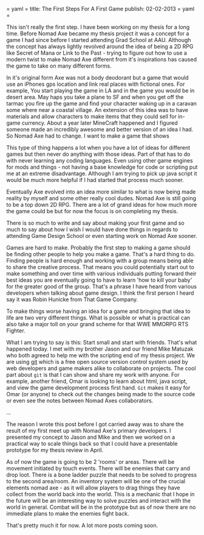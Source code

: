 = yaml =
title: The First Steps For A First Game
publish: 02-02-2013
= yaml =

This isn't really the first step. I have been working on my thesis for a long time. Before Nomad Axe became my thesis project it was a concept for a game I had since before I started attending Grad School at AAU. Although the concept has always lightly revolved around the idea of being a 2D RPG like Secret of Mana or Link to the Past - trying to figure out how to use a modern twist to make Nomad Axe different from it's inspirations has caused the game to take on many different forms. 

In it's original form Axe was not a body deodorant but a game that would use an iPhones gps location and link real places with fictional ones. For example, You start playing the game in LA and in the game you would be in desert area. May haps you take a plane to SF and when you get off the tarmac you fire up the game and find your character waking up in a caravan some where near a coastal village. An extension of this idea was to have materials and allow characters to make items that they could sell for in-game currency. About a year later MineCraft happened and I figured someone made an incredibly awesome and better version of an idea I had. So Nomad Axe had to change. I want to make a game that shows

This type of thing happens a lot when you have a lot of ideas for different games but then never do anything with those ideas. Part of that has to do with never learning any coding languages. Even using other game engines for mods and things - not having a base knowledge for  code or scripting put me at an extreme disadvantage. Although I am trying to pick up java script it would be much more helpful if I had started that process much sooner.

Eventually Axe evolved into an idea more similar to what is now being made reality by myself and some other really cool dudes. Nomad Axe is still going to be a top down 2D RPG. There are a lot of grand ideas for how much more the game could be but for now the focus is on completing my thesis.

There is so much to write and say about making your first game and so much to say about how I wish I would have done things in regards to attending Game Design School or even starting work on Nomad Axe sooner.

Games are hard to make. Probably the first step to making a game should be finding other people to help you make a game. That's a hard thing to do. Finding people is hard enough and working with a group means being able to share the creative process. That means you could potentially start out to make something and over time with various individuals putting forward their best ideas you are eventually going to have to learn 'how to kill your baby' for the greater good of the group. That's a phrase I have heard from various developers when talking about game design. I think the first person I heard say it was Robin Hunicke from That Game Company.

To make things worse having an idea for a game and bringing that idea to life are two very different things. What is possible or what is practical can also take a major toll on your grand scheme for that WWE MMORPG RTS Fighter.

What I am trying to say is this: Start small and start with friends. That's what happened today. I met with my brother Jason and our friend Mike Matuzak who both agreed to help me with the scripting end of my thesis project. We are using [git](http://git-scm.com) which is a free open source version control system used by web developers and game makers alike to collaborate on projects. The cool part about `git` is that I can show and share my work with anyone. For example, another friend, Omar is looking to learn about html, java script, and view the game development process first hand. `Git` makes it easy for Omar (or anyone) to check out the changes being made to the source code or even see the notes between Nomad Axes collaborators.

...

The reason I wrote this post before I got carried away was to share the result of my first meet up with Nomad Axe's primary developers. I presented my concept to Jason and Mike and then we worked on a practical way to scale things back so that I could have a presentable prototype for my thesis review in April.

As of now the game is going to be 2 'rooms' or areas. There will be movement initiated by touch events. There will be enemies that carry and drop loot. There is a bone ladder puzzle that needs to be solved to progress to the second area/room. An inventory system will be one of the crucial elements nomad axe - as it will allow players to drag things they have collect from the world back into the world. This is a mechanic that I hope in the future will be an interesting way to solve puzzles and interact with the world in general. Combat will be in the prototype but as of now there are no immediate plans to make the enemies fight back.

That's pretty much it for now. A lot more posts coming soon.
